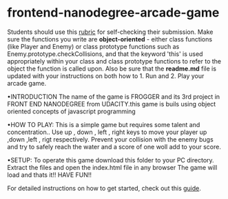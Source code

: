 frontend-nanodegree-arcade-game
===============================

Students should use this [rubric](https://review.udacity.com/#!/projects/2696458597/rubric) for self-checking their submission. Make sure the functions you write are **object-oriented** - either class functions (like Player and Enemy) or class prototype functions such as Enemy.prototype.checkCollisions, and that the keyword 'this' is used appropriately within your class and class prototype functions to refer to the object the function is called upon. Also be sure that the **readme.md** file is updated with your instructions on both how to 1. Run and 2. Play your arcade game.

•INTRODUCTION
The name of the game is FROGGER and its 3rd project in FRONT END NANODEGREE from UDACITY.this game is buils using object oriented concepts of javascript programming

•HOW TO PLAY:
This is a simple game but requires some talent and concentration..
Use up , down , left , right keys to move your player up ,down ,left , rigt respectively.
Prevent your collision with the enemy bugs and try to safely reach the water and a score of one woll add to your score.

•SETUP:
To operate this game download this folder to your PC directory.
Extract the files and open the index.html file in any browser
The game will load and thats it!!
HAVE FUN!!

For detailed instructions on how to get started, check out this [guide](https://docs.google.com/document/d/1v01aScPjSWCCWQLIpFqvg3-vXLH2e8_SZQKC8jNO0Dc/pub?embedded=true).
